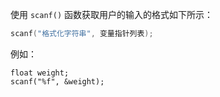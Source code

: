 使用 `scanf()` 函数获取用户的输入的格式如下所示：

```c
scanf("格式化字符串", 变量指针列表);
```

例如：

```
float weight;
scanf("%f", &weight);
```

